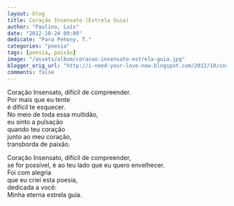 ```yaml
---
layout: blog
title: Coração Insensato (Estrela Guia)
author: "Paulino, Luís"
date: "2012-10-24 09:00"
dedicate: "Para Pehony, T."
categories: "poesia"
tags: [poesia, paixão]
image: "/assets/album/coracao-insensato-estrela-guia.jpg"
blogger_orig_url: "http://i-need-your-love-now.blogspot.com/2012/10/coracao-insensato-estrela-guia.html"
comments: false
---
```

Coração Insensato, difícil de compreender.\
Por mais que eu tente\
é difícil te esquecer.\
No meio de toda essa multidão,\
eu sinto a pulsação\
quando teu coração\
junto ao meu coração,\
transborda de paixão.

Coração Insensato, difícil de compreender,\
se for possível, é ao teu lado que eu quero envelhecer.\
Foi com alegria\
que eu criei esta poesia,\
dedicada a você:\
Minha eterna estrela guia.
